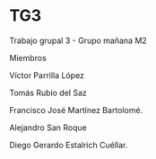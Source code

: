 # TG3
Trabajo grupal 3 - Grupo mañana M2

Miembros

Víctor Parrilla López

Tomás Rubio del Saz

Francisco José Martínez Bartolomé.

Alejandro San Roque

Diego Gerardo Estalrich Cuéllar.
